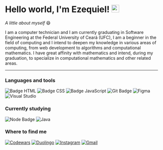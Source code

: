 # Hello world, I'm Ezequiel! <img src="https://i.imgur.com/u8HivgI.gif" width="25px">

_A little about myself_ :smile:

I am a computer technician and I am currently graduating in Software Engineering at the Federal University of Ceará (UFC), I am a beginner in the field of computing and I intend to deepen my knowledge in various areas of computing, from web development to algorithms and computational mathematics. I have great affinity with mathematics and intend, during my graduation, to specialize in computational mathematics and other related areas.
 
---
 
 ### Languages and tools

 ![Badge HTML](https://img.shields.io/badge/HTML5-E34F26?style=for-the-badge&logo=html5&logoColor=white) 
 ![Badge CSS](https://img.shields.io/badge/CSS3-1572B6?style=for-the-badge&logo=css3&logoColor=white)
 ![Badge JavaScript](https://img.shields.io/badge/JavaScript-F7DF1E?style=for-the-badge&logo=javascript&logoColor=black)
 ![Git Badge](https://img.shields.io/badge/Git-F05032?style=for-the-badge&logo=git&logoColor=white)
 ![Figma](https://img.shields.io/badge/figma-%23F24E1E.svg?style=for-the-badge&logo=figma&logoColor=white)
 ![Visual Studio](https://img.shields.io/badge/Visual%20Studio-5C2D91.svg?style=for-the-badge&logo=visual-studio&logoColor=white)
 
### Currently studying
 ![Node Badge](https://img.shields.io/badge/Node.js-43853D?style=for-the-badge&logo=node.js&logoColor=white)
 ![Java](https://img.shields.io/badge/Java-ED8B00?style=for-the-badge&logo=java&logoColor=white)
 
### Where to find me
[![Codewars](https://img.shields.io/badge/Codewars-B1361E?style=for-the-badge&logo=codewars&logoColor=grey)](https://www.codewars.com/users/Ezequiel%20Santos)
[![Duolingo](https://img.shields.io/badge/Duolingo-%234DC730.svg?style=for-the-badge&logo=Duolingo&logoColor=white)](https://www.duolingo.com/profile/Ezequiel-san)
[![Instagram](https://img.shields.io/badge/Instagram-E4405F?style=for-the-badge&logo=instagram&logoColor=white)](https://www.instagram.com/ezequielmelo.dev)
[![Gmail](https://img.shields.io/badge/Gmail-D14836?style=for-the-badge&logo=gmail&logoColor=white)](mailto:ezequiel.mozart.2020@gmail.com)






